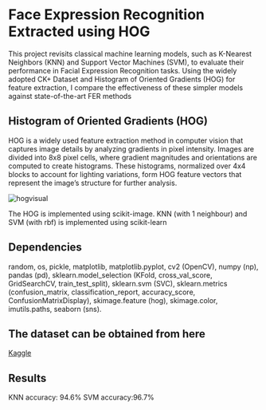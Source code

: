 # Face Expression Recognition Extracted using HOG
This project revisits classical machine learning models, such as K-Nearest Neighbors (KNN) and Support Vector Machines (SVM), to evaluate their performance in Facial Expression Recognition tasks. Using the widely adopted CK+ Dataset and Histogram of Oriented Gradients (HOG) for feature extraction, I compare the effectiveness of these simpler models against state-of-the-art FER methods 

## Histogram of Oriented Gradients (HOG)
HOG is a widely used feature extraction method in computer vision that captures image details by analyzing gradients in pixel intensity. Images are divided into 8x8 pixel cells, where gradient magnitudes and orientations are computed to create histograms. These histograms, normalized over 4x4 blocks to account for lighting variations, form HOG feature vectors that represent the image’s structure for further analysis.

![hogvisual](https://github.com/user-attachments/assets/9b80cb70-bb05-449b-b689-8fbf90cfde12)

The HOG is implemented using scikit-image. KNN (with 1 neighbour) and SVM (with rbf) is implemented using scikit-learn

## Dependencies
random, os, pickle, matplotlib, matplotlib.pyplot, cv2 (OpenCV), numpy (np), pandas (pd), sklearn.model_selection (KFold, cross_val_score, GridSearchCV, train_test_split), sklearn.svm (SVC), sklearn.metrics (confusion_matrix, classification_report, accuracy_score, ConfusionMatrixDisplay), skimage.feature (hog), skimage.color, imutils.paths, seaborn (sns).


## The dataset can be obtained from here
[Kaggle](https://www.kaggle.com/datasets/shawon10/ckplus)

## Results
KNN accuracy: 94.6%
SVM accuracy:96.7%

